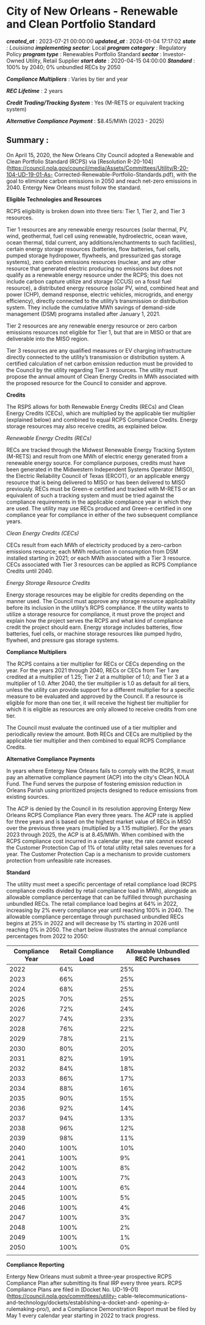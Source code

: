 # City of New Orleans - Renewable and Clean Portfolio Standard 
 ***created_at*** : 2023-07-21 00:00:00 
 ***updated_at*** : 2024-01-04 17:17:02 
 ***state** : Louisiana 
 **implementing sector***: Local 
 ***program category*** : Regulatory Policy 
 ***program type*** : Renewables Portfolio Standard 
 ***sector*** : Investor-Owned Utility, Retail Supplier 
 ***start date*** : 2020-04-15 04:00:00 
 ***Standard*** : 100% by 2040; 0% unbundled RECs by 2050

 
 ***Compliance Multipliers*** : Varies by tier and year

 
 ***REC Lifetime*** : 2 years

 
 ***Credit Trading/Tracking System*** : Yes (M-RETS or equivalent tracking system)

 
 ***Alternative Compliance Payment*** : $8.45/MWh (2023 - 2025)

 
 ## Summary : 
 On April 15, 2020, the New Orleans City Council adopted a Renewable and Clean
Portfolio Standard (RCPS) via [Resolution
R-20-104](https://council.nola.gov/council/media/Assets/Committees/Utility/R-20-104-UD-19-01-As-
Corrected-Renewable-Portfolio-Standards.pdf), with the goal to eliminate
carbon emissions in 2050 and reach net-zero emissions in 2040. Entergy New
Orleans must follow the standard.

**Eligible Technologies and Resources**

RCPS eligibility is broken down into three tiers: Tier 1, Tier 2, and Tier 3
resources.

Tier 1 resources are any renewable energy resources (solar thermal, PV, wind,
geothermal, fuel cell using renewable, hydroelectric, ocean wave, ocean
thermal, tidal current, any additions/enchantments to such facilities),
certain energy storage resources (batteries, flow batteries, fuel cells,
pumped storage hydropower, flywheels, and pressurized gas storage systems),
zero carbon emissions resources (nuclear, and any other resource that
generated electric producing no emissions but does not qualify as a renewable
energy resource under the RCPS; this does not include carbon capture utilize
and storage (CCUS) on a fossil fuel resource), a distributed energy resource
(solar PV, wind, combined heat and power (CHP), demand response, electric
vehicles, microgrids, and energy efficiency), directly connected to the
utility’s transmission or distribution system. They include the cumulative MWh
savings of demand-side management (DSM) programs installed after January 1,
2021.

Tier 2 resources are any renewable energy resource or zero carbon emissions
resources not eligible for Tier 1, but that are in MISO or that are
deliverable into the MISO region.

Tier 3 resources are any qualified measures or EV charging infrastructure
directly connected to the utility’s transmission or distribution system. A
certified calculation of net carbon emission reduction must be provided to the
Council by the utility regarding Tier 3 resources. The utility must propose
the annual amount of Clean Energy Credits in MWh associated with the proposed
resource for the Council to consider and approve.

**Credits**

The RSPS allows for both Renewable Energy Credits (RECs) and Clean Energy
Credits (CECs), which are multiplied by the applicable tier multiplier
(explained below) and combined to equal RCPS Compliance Credits. Energy
storage resources may also receive credits, as explained below.

_Renewable Energy Credits (RECs)_

RECs are tracked through the Midwest Renewable Energy Tracking System (M-RETS)
and result from one MWh of electric energy generated from a renewable energy
source. For compliance purposes, credits must have been generated in the
Midwestern Independent Systems Operator (MISO), the Electric Reliability
Council of Texas (ERCOT), or an applicable energy resource that is being
delivered to MISO or has been delivered to MISO previously. RECs must be
Green-e certified and tracked with M-RETS or an equivalent of such a tracking
system and must be tried against the compliance requirements in the applicable
compliance year in which they are used. The utility may use RECs produced and
Green-e certified in one compliance year for compliance in either of the two
subsequent compliance years.

_Clean Energy Credits (CECs)_

CECs result from each MWh of electricity produced by a zero-carbon emissions
resource; each MWh reduction in consumption from DSM installed starting in
2021; or each MWh associated with a Tier 3 resource. CECs associated with Tier
3 resources can be applied as RCPS Compliance Credits until 2040.

_Energy Storage Resource Credits_

Energy storage resources may be eligible for credits depending on the manner
used. The Council must approve any storage resource applicability before its
inclusion in the utility’s RCPS compliance. If the utility wants to utilize a
storage resource for compliance, it must prove the project and explain how the
project serves the RCPS and what kind of compliance credit the project should
earn. Energy storage includes batteries, flow batteries, fuel cells, or
machine storage resources like pumped hydro, flywheel, and pressure gas
storage systems.

**Compliance Multipliers**

The RCPS contains a tier multiplier for RECs or CECs depending on the year.
For the years 2021 through 2040, RECs or CECs from Tier 1 are credited at a
multiplier of 1.25; Tier 2 at a multiplier of 1.0; and Tier 3 at a multiplier
of 1.0. After 2040, the tier multiplier is 1.0 as default for all tiers,
unless the utility can provide support for a different multiplier for a
specific measure to be evaluated and approved by the Council. If a resource is
eligible for more than one tier, it will receive the highest tier multiplier
for which it is eligible as resources are only allowed to receive credits from
one tier.

The Council must evaluate the continued use of a tier multiplier and
periodically review the amount. Both RECs and CECs are multiplied by the
applicable tier multiplier and then combined to equal RCPS Compliance Credits.

**Alternative Compliance Payments**

In years where Entergy New Orleans fails to comply with the RCPS, it must pay
an alternative compliance payment (ACP) into the city's Clean NOLA Fund. The
Fund serves the purpose of fostering emission reduction in Orleans Parish
using prioritized projects designed to reduce emissions from existing sources.

The ACP is denied by the Council in its resolution approving Entergy New
Orleans RCPS Compliance Plan every three years. The ACP rate is applied for
three years and is based on the highest market value of RECs in MISO over the
previous three years (multiplied by a 1.15 multiplier). For the years 2023
through 2025, the ACP is at 8.45/MWh. When combined with the RCPS compliance
cost incurred in a calendar year, the rate cannot exceed the Customer
Protection Cap of 1% of total utility retail sales revenues for a year. The
Customer Protection Cap is a mechanism to provide customers protection from
unfeasible rate increases.

**Standard**

The utility must meet a specific percentage of retail compliance load (RCPS
compliance credits divided by retail compliance load in MWh), alongside an
allowable compliance percentage that can be fulfilled through purchasing
unbundled RECs. The retail compliance load begins at 64% in 2022, increasing
by 2% every compliance year until reaching 100% in 2040. The allowable
compliance percentage through purchased unbundled RECs begins at 25% in 2022
and will decrease by 1% starting in 2026 until reaching 0% in 2050. The chart
below illustrates the annual compliance percentages from 2022 to 2050:

**Compliance Year** | **Retail Compliance Load** | **Allowable Unbundled REC Purchases**  
---|---|---  
2022 | 64% | 25%  
2023 | 66% | 25%  
2024 | 68% | 25%  
2025 | 70% | 25%  
2026 | 72% | 24%  
2027 | 74% | 23%  
2028 | 76% | 22%  
2029 | 78% | 21%  
2030 | 80% | 20%  
2031 | 82% | 19%  
2032 | 84% | 18%  
2033 | 86% | 17%  
2034 | 88% | 16%  
2035 | 90% | 15%  
2036 | 92% | 14%  
2037 | 94% | 13%  
2038 | 96% | 12%  
2039 | 98% | 11%  
2040 | 100% | 10%  
2041 | 100% | 9%  
2042 | 100% | 8%  
2043 | 100% | 7%  
2044 | 100% | 6%  
2045 | 100% | 5%  
2046 | 100% | 4%  
2047 | 100% | 3%  
2048 | 100% | 2%  
2049 | 100% | 1%  
2050 | 100% | 0%  
|  |   
  
**Compliance Reporting**

Entergy New Orleans must submit a three-year prospective RCPS Compliance Plan
after submitting its final IRP every three years. RCPS Compliance Plans are
filed in [Docket No. UD-19-01](https://council.nola.gov/committees/utility-
cable-telecommunications-and-technology/dockets/establishing-a-docket-and-
opening-a-rulemaking-pro/), and a Compliance Demonstration Report must be
filed by May 1 every calendar year starting in 2022 to track progress.

 
 